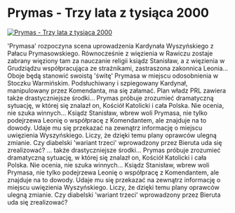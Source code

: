 Prymas - Trzy lata z tysiąca 2000 
=============
[![Prymas - Trzy lata z tysiąca 2000 ](http://vidos.pl/images/player.gif)](http://vidos.pl/prymas-trzy-lata-z-tysiaca-2000)

 'Prymasa' rozpoczyna scena uprowadzenia Kardynała Wyszyńskiego z Pałacu Prymasowskiego. Równocześnie z więzienia w Rawiczu zostaje zabrany więziony tam za nauczanie religii ksiądz Stanisław, a z więzienia w Grudziądzu współpracująca ze strażnikami, zastraszona zakonnica Leonia... Oboje będą stanowić swoistą 'świtę' Prymasa w miejscu odosobnienia w Stoczku Warmińskim. Podsłuchiwany i szpiegowany Kardynał, manipulowany przez Komendanta, ma się załamać. Plan władz PRL zawiera także drastyczniejsze środki... Prymas próbuje zrozumieć dramatyczną sytuację, w której się znalazł on, Kościół Katolicki i cała Polska. Nie ocenia, nie szuka winnych... Ksiądz Stanisław, wbrew woli Prymasa, nie tylko podejrzewa Leonię o współpracę z Komendantem, ale znajduje na to dowody. Udaje mu się przekazać na zewnątrz informację o miejscu uwięzienia Wyszyńskiego. Liczy, że dzięki temu plany oprawców ulegną zmianie. Czy diabelski 'wariant trzeci' wprowadzony przez Bieruta uda się zrealizować?   ... także drastyczniejsze środki... Prymas próbuje zrozumieć dramatyczną sytuację, w której się znalazł on, Kościół Katolicki i cała Polska. Nie ocenia, nie szuka winnych... Ksiądz Stanisław, wbrew woli Prymasa, nie tylko podejrzewa Leonię o współpracę z Komendantem, ale znajduje na to dowody. Udaje mu się przekazać na zewnątrz informację o miejscu uwięzienia Wyszyńskiego. Liczy, że dzięki temu plany oprawców ulegną zmianie. Czy diabelski 'wariant trzeci' wprowadzony przez Bieruta uda się zrealizować?
